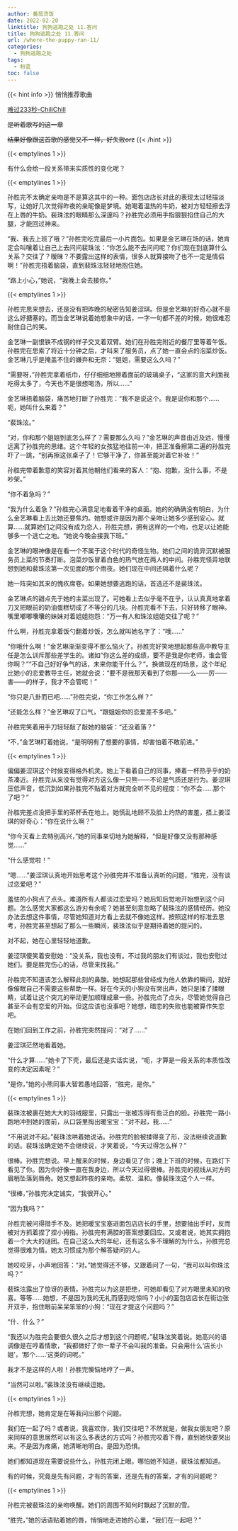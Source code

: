```yaml
---
author: 番茄烫饭
date: 2022-02-20
linktitle: 狗狗逃跑之处 11.答问
title: 狗狗逃跑之处 11.答问
url: /where-the-puppy-ran-11/
categories:
  - 狗狗逃跑之处
tags:
  - 粉蓝
toc: false
---
```


{{< hint info >}}
悄悄推荐歌曲

[难过233秒-ChiliChill](https://www.bilibili.com/video/BV1ju41197Kt/)

~~是听着歌写的这一章~~

~~结果好像跟这首歌的感觉又不一样，好失败orz~~
{{< /hint >}}

<!--more-->

{{< emptylines 1 >}}

有什么会给一段关系带来实质性的变化呢？

{{< emptylines 1 >}}

孙胜完不太确定亲吻是不是算这其中的一种。面包店店长对此的表现太过轻描淡写，让她好几次觉得昨夜的亲昵像是梦境。她喝着温热的牛奶，被对方轻轻擦去浮在上唇的牛奶。裴珠泫的眼睛那么深邃吗？孙胜完必须用手指狠狠掐住自己的大腿，才能回过神来。

“我、我去上班了哦？”孙胜完吃完最后一小片面包。如果是金艺琳在场的话，她肯定会叫嚷着让自己上去问问裴珠泫：“你怎么能不去问问呢？你们现在到底算什么关系？交往了？暧昧？不要露出这样的表情，很多人就算接吻了也不一定是情侣啊！”孙胜完捂着脑袋，直到裴珠泫轻轻地抱住她。

“路上小心，”她说，“我晚上会去接你。”

{{< emptylines 1 >}}

孙胜完思来想去，还是没有把昨晚的秘密告知姜涩琪。但是金艺琳的好奇心就不是这么好搪塞的。而当金艺琳说着她想象中的话，一字一句都不差的时候，她很难忍耐住自己的笑。

金艺琳一副恨铁不成钢的样子交叉着双臂。她们在孙胜完附近的餐厅里等着午饭。孙胜完在思索了将近十分钟之后，才叫来了服务员，点了她一直会点的泡菜炒饭。金艺琳几乎是掩盖不住的嫌弃和无奈：“姐姐，需要这么久吗？”

“需要呀，”孙胜完拿着纸巾，仔仔细细地擦着面前的玻璃桌子，“这家的意大利面我吃得太多了，今天也不是很想喝汤，所以……”

金艺琳捂着脑袋，痛苦地打断了孙胜完：“我不是说这个。我是说你和那个……呃，她叫什么来着？”

“裴珠泫。”

“对，你和那个姐姐到底怎么样了？需要那么久吗？”金艺琳的声音由近及远，慢慢远离了孙胜完的思绪。这个年轻的女孩猛地往前一冲，把正准备擦第二遍的孙胜完吓了一跳，“别再擦这张桌子了！它够干净了，你甚至能对着它补妆！”

孙胜完带着歉意的笑容对着其他朝他们看来的客人：“抱、抱歉，没什么事，不是吵架。”

“你不着急吗？”

“我为什么着急？”孙胜完心满意足地看着干净的桌面。她的的确确没有明白，为什么金艺琳看上去比她还要焦灼。她想或许是因为那个亲吻让她多少感到安心。就算……就算她们之间没有成为恋人，孙胜完想，拥有这样的一个吻，也足以让她能够多一个逃亡之地。“她说今晚会接我下班。”

金艺琳的眼神像是在看一个不属于这个时代的奇怪生物。她们之间的诡异沉默被服务员上菜的节奏打断。泡菜炒饭冒着白色的热气放在两人的中间。孙胜完怪异地联想到她和裴珠泫第一次见面的那个雨夜。她们现在中间还隔着什么呢？

她一阵突如其来的愧疚席卷。如果她想要逃跑的话，首选还不是裴珠泫。

金艺琳点的甜点先于她的主菜出现了。可她看上去似乎毫不在乎，认认真真地拿着刀叉把眼前的奶油蛋糕切成了不等分的几块。孙胜完看不下去，只好转移了眼神。嘴里嘟嘟囔囔的妹妹对着姐姐抱怨：“万一有人和珠泫姐姐交往了呢？”

什么啊，孙胜完拿着饭勺翻着炒饭，怎么就叫她名字了：“哦……”

“你哦什么啊！”金艺琳渐渐变得不那么恼火了。孙胜完好笑地想起那些高中教导主任是怎么训斥那些差学生的。诸如“你这么差的成绩，要不是我是你老师，谁会管你啊？”“不自己好好争气的话，未来你能干什么？”。换做现在的场景，这个年纪比她小的恋爱教导主任，她就会说：“要不是我那天看到了你那——么——厉——害——的样子，我才不会管呢！”

“你只是八卦而已吧……”孙胜完说，“你工作怎么样？”

“还能怎么样？”金艺琳叹了口气，“跟姐姐你的恋爱差不多吧。”

孙胜完笑着用手刀轻轻敲了敲她的脑袋：“还没着落？”

“不，”金艺琳盯着她说，“是明明有了想要的事情，却害怕着不敢前进。”

{{< emptylines 1 >}}

偏偏姜涩琪这个时候变得格外机灵。她上下看着自己的同事，捧着一杯热乎乎的奶茶凑近。孙胜完从来没有觉得对方这么像一只熊——不论是气质还是行为。姜涩琪压低声音，低沉到如果孙胜完不贴着对方就完全听不见的程度：“你不会……那个了吧？”

孙胜完差点没把手里的茶杯丢在地上。她慌乱地顾不及脸上灼热的害羞，捂上姜涩琪的好奇心：“你在说什么啊？”

“你今天看上去特别高兴，”她的同事亲切地为她解释，“但是好像又没有那种感觉……”

“什么感觉啦！”

“嗯……”姜涩琪认真地开始思考这个孙胜完并不准备认真听的问题，“胜完，没有谈过恋爱吧？”

羞怯的小狗点了点头。难道所有人都谈过恋爱吗？她后知后觉地开始想到这个问题。怎么感觉大家都这么游刃有余呢？她甚至刻意忽略了裴珠泫的感情经历。她没办法去想这件事情，尽管她知道对方看上去就不像她这样。按照这样的标准去思考，孙胜完甚至想起了那么一些瞬间，裴珠泫似乎是期待着她的提问的。

对不起，她在心里轻轻地道歉。

姜涩琪傻笑着安慰她：“没关系，我也没有。不过我的朋友们有谈过，我也安慰过她们。要是胜完伤心的话，尽管来找我。”

孙胜完不知道该怎么解释此刻的鼻酸。她想起那些曾经成为他人依靠的瞬间，就好像催眠自己不需要这些帮助一样。好在今天的小狗没有哭出声，她只是揉了揉眼睛，试着让这个突兀的举动更加顺理成章一些。孙胜完点了点头，尽管她觉得自己甚至不会有恋爱的开始。但这应该也没事吧？她想，暗恋的失败也能被算作失恋吧。

在她们回到工作之前，孙胜完突然提问：“对了……”

姜涩琪茫然地看着她。

“什么才算……”她卡了下壳，最后还是实话实说，“呃，才算是一段关系的本质性改变的决定因素呢？”

“是你，”她的小熊同事大智若愚地回答，“胜完，是你。”

{{< emptylines 1 >}}

裴珠泫被裹在她大大的羽绒服里，只露出一张被冻得有些泛白的脸。孙胜完一路小跑地冲到她的面前，从口袋里掏出暖宝宝：“对不起，我……”

“不用说对不起。”裴珠泫哄着她说话。孙胜完的脸被揉得变了形，没法继续说道歉的话。裴珠泫确定她不会继续说，才笑着说，“今天过得怎么样？”

很棒。孙胜完想说。早上醒来的时候，身边看见了你；晚上下班的时候，在路灯下看见了你。因为你好像一直在我身边，所以今天过得很棒。孙胜完的视线从对方的眉梢坠落到唇角。她又想起昨夜的亲吻。柔软、温和。像裴珠泫这个人一样。

“很棒，”孙胜完决定诚实，“我很开心。”

“因为我吗？”

孙胜完被问得措手不及。她把暖宝宝塞进面包店店长的手里，想要抽出手时，反而被对方抓着捏了捏小拇指。孙胜完有满腔的答案想要回应。又或者说，她其实拥抱着一个大大的谜团。在自己这么大的年纪，还有这么多不理解的为什么，孙胜完总觉得很难为情。她太习惯成为那个解答疑问的人。

她咬咬牙，小声地回答：“对。”她觉得还不够，又跟着问了一句，“我可以叫你珠泫吗？”

裴珠泫露出了惊讶的表情。孙胜完以为这是拒绝，可她却看见了对方眼里未知的欣喜。等等……她想，不是因为我的无礼而感到吃惊吗？小小的面包店店长在街边张开双手，抱住眼前呆呆笨笨的小狗：“现在才提这个问题吗？”

“什、什么？”

“我还以为胜完会要很久很久之后才想到这个问题呢，”裴珠泫笑着说。她高兴的语调像是在哼着情歌，“我都做好了你一辈子不会叫我的准备。只会用什么‘店长小姐’，‘那个……’这类的词呢。”

我才不是这样的人啦！孙胜完懊恼地哼了一声。

“当然可以啦。”裴珠泫没有继续逗她。

{{< emptylines 1 >}}

孙胜完想，她肯定是在等我问出那个问题。

我们在一起了吗？或者说，我喜欢你，我们交往吧？不然就是，做我女朋友吧？原来同样的意思居然可以有这么多表达的方式吗？孙胜完咬着下唇，直到她快要哭出来。不是因为疼痛，她清晰地明白。是因为恐惧。

她们都知道现在需要说些什么，孙胜完闭上眼。哪怕她不知道，裴珠泫都知道。

有的时候，究竟是先有问题，才有的答案，还是先有的答案，才有的问题呢？

{{< emptylines 1 >}}

孙胜完被裴珠泫的亲吻唤醒。她们的周围不知何时飘起了沉默的雪。

“胜完，”她的话语贴着她的唇，悄悄地走进她的心里，“我们在一起吧？”
